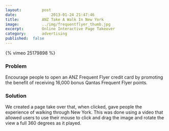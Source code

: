```yaml
---
layout:			post
date:				2013-01-24 21:47:46
title:			ANZ Take A Walk In New York
image:			../img/frequentflyer_thumb.jpg
excerpt:		Online Interactive Page Takeover
category:		advertising
published:	false
---
```


{% vimeo 25179898 %}

### Problem ###

Encourage people to open an ANZ Frequent Flyer credit card by promoting the benefit of receiving 16,000 bonus Qantas Frequent Flyer points.
			
### Solution ###

We created a page take over that, when clicked, gave people the experience of walking through New York. This was done using a video that allowed users to use their mouse to click and drag the image and rotate the view a full 360 degrees as it played.